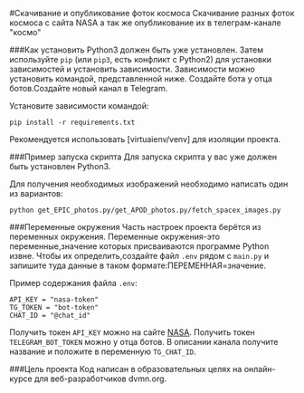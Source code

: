 #Скачивание и опубликование фоток космоса
Скачивание разных фоток космоса с сайта NASA а так же опубликование их в 
телеграм-канале "космо"

###Как установить
Python3 должен быть уже установлен.
Затем используйте `pip` (или `pip3`, есть конфликт с Python2) 
для установки зависимостей и установить зависимости.
Зависимости можно установить командой, представленной ниже.
Создайте бота у отца ботов.Создайте новый канал в Telegram.

Установите зависимости командой:
```
pip install -r requirements.txt
```
Рекомендуется использовать [virtuaienv/venv] для изоляции проекта.

###Пример запуска скрипта
Для запуска скрипта у вас уже должен быть установлен Python3.

Для получения необходимых изображений необходимо написать один из вариантов:
```
python get_EPIC_photos.py/get_APOD_photos.py/fetch_spacex_images.py
```

###Переменные окружения
Часть настроек проекта берётся из переменных окружения.
Переменные окружения-это переменные,значение которых присваиваются программе Python извне.
Чтобы их определить,создайте файл `.env` рядом с `main.py` и 
запишите туда данные в таком формате:ПЕРЕМЕННАЯ=значение.

Пример содержания файла `.env`:

```
API_KEY = "nasa-token"
TG_TOKEN = "bot-token"
CHAT_ID = "@chat_id"
```
Получить токен `API_KEY` можно на сайте [NASA](https://api.nasa.gov).
Получить токен `TELEGRAM_BOT_TOKEN` можно у отца ботов.
В описании канала получите название и положите в переменную `TG_CHAT_ID`.

###Цель проекта
Код написан в образовательных целях на онлайн-курсе для веб-разработчиков dvmn.org.